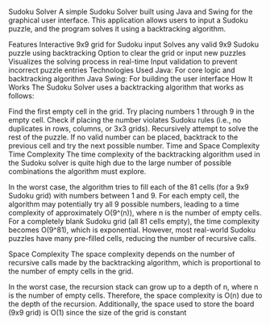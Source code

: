 Sudoku Solver
A simple Sudoku Solver built using Java and Swing for the graphical user interface. This application allows users to input a Sudoku puzzle, and the program solves it using a backtracking algorithm.

Features
Interactive 9x9 grid for Sudoku input
Solves any valid 9x9 Sudoku puzzle using backtracking
Option to clear the grid or input new puzzles
Visualizes the solving process in real-time
Input validation to prevent incorrect puzzle entries
Technologies Used
Java: For core logic and backtracking algorithm
Java Swing: For building the user interface
How It Works
The Sudoku Solver uses a backtracking algorithm that works as follows:

Find the first empty cell in the grid.
Try placing numbers 1 through 9 in the empty cell.
Check if placing the number violates Sudoku rules (i.e., no duplicates in rows, columns, or 3x3 grids).
Recursively attempt to solve the rest of the puzzle.
If no valid number can be placed, backtrack to the previous cell and try the next possible number.
Time and Space Complexity
Time Complexity
The time complexity of the backtracking algorithm used in the Sudoku solver is quite high due to the large number of possible combinations the algorithm must explore.

In the worst case, the algorithm tries to fill each of the 81 cells (for a 9x9 Sudoku grid) with numbers between 1 and 9.
For each empty cell, the algorithm may potentially try all 9 possible numbers, leading to a time complexity of approximately O(9^(n)), where n is the number of empty cells.
For a completely blank Sudoku grid (all 81 cells empty), the time complexity becomes O(9^81), which is exponential. However, most real-world Sudoku puzzles have many pre-filled cells, reducing the number of recursive calls.

Space Complexity
The space complexity depends on the number of recursive calls made by the backtracking algorithm, which is proportional to the number of empty cells in the grid.

In the worst case, the recursion stack can grow up to a depth of n, where n is the number of empty cells.
Therefore, the space complexity is O(n) due to the depth of the recursion.
Additionally, the space used to store the board (9x9 grid) is O(1) since the size of the grid is constant

